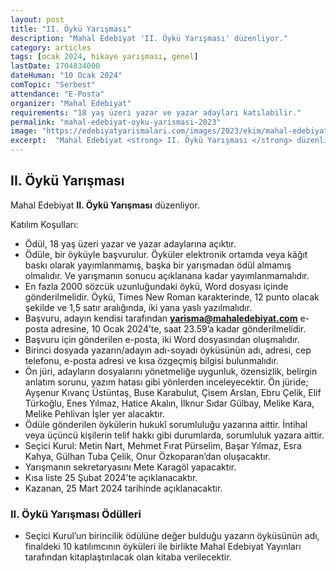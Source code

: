 ```yaml
---
layout: post
title: "II. Öykü Yarışması"
description: "Mahal Edebiyat 'II. Öykü Yarışması' düzenliyor."
category: articles
tags: [ocak 2024, hikaye yarışması, genel]
lastDate: 1704834000
dateHuman: "10 Ocak 2024"
comTopic: "Serbest"
attendance: "E-Posta"
organizer: "Mahal Edebiyat"
requirements: "18 yaş üzeri yazar ve yazar adayları katılabilir."
permalink: "mahal-edebiyat-oyku-yarismasi-2023"
image: "https://edebiyatyarismalari.com/images/2023/ekim/mahal-edebiyat-oyku-yarismasi-2023.jpg"
excerpt:  "Mahal Edebiyat <strong> II. Öykü Yarışması </strong> düzenliyor."
---
```


## II. Öykü Yarışması
Mahal Edebiyat **II. Öykü Yarışması** düzenliyor.  

Katılım Koşulları:
- Ödül, 18 yaş üzeri yazar ve yazar adaylarına açıktır.
- Ödüle, bir öyküyle başvurulur. Öyküler elektronik ortamda veya kâğıt baskı olarak yayımlanmamış, başka bir yarışmadan ödül almamış olmalıdır. Ve yarışmanın sonucu açıklanana kadar yayımlanmamalıdır.
- En fazla 2000 sözcük uzunluğundaki öykü, Word dosyası içinde gönderilmelidir. Öykü, Times New Roman karakterinde, 12 punto olacak şekilde ve 1,5 satır aralığında, iki yana yaslı yazılmalıdır.
- Başvuru, adayın kendisi tarafından **yarisma@mahaledebiyat.com** e-posta adresine, 10 Ocak 2024’te, saat 23.59’a kadar gönderilmelidir.
- Başvuru için gönderilen e-posta, iki Word dosyasından oluşmalıdır.
- Birinci dosyada yazarın/adayın adı-soyadı öyküsünün adı, adresi, cep telefonu, e-posta adresi ve kısa özgeçmiş bilgisi bulunmalıdır.
- Ön jüri, adayların dosyalarını yönetmeliğe uygunluk, özensizlik, belirgin anlatım sorunu, yazım hatası gibi yönlerden inceleyecektir. Ön jüride; Ayşenur Kıvanç Üstüntaş, Buse Karabulut, Çisem Arslan, Ebru Çelik, Elif Türkoğlu, Enes Yılmaz, Hatice Akalın, İlknur Sıdar Gülbay, Melike Kara, Melike Pehlivan İşler yer alacaktır.
- Ödüle gönderilen öykülerin hukukî sorumluluğu yazarına aittir. İntihal veya üçüncü kişilerin telif hakkı gibi durumlarda, sorumluluk yazara aittir.
- Seçici Kurul: Metin Nart, Mehmet Fırat Pürselim, Başar Yılmaz, Esra Kahya, Gülhan Tuba Çelik, Onur Özkoparan’dan oluşacaktır. 
- Yarışmanın sekretaryasını Mete Karagöl yapacaktır.
- Kısa liste 25 Şubat 2024’te açıklanacaktır.
- Kazanan, 25 Mart 2024 tarihinde açıklanacaktır.

### II. Öykü Yarışması Ödülleri
- Seçici Kurul’un birincilik ödülüne değer bulduğu yazarın öyküsünün adı, finaldeki 10 katılımcının öyküleri ile birlikte Mahal Edebiyat Yayınları tarafından kitaplaştırılacak olan kitaba verilecektir.